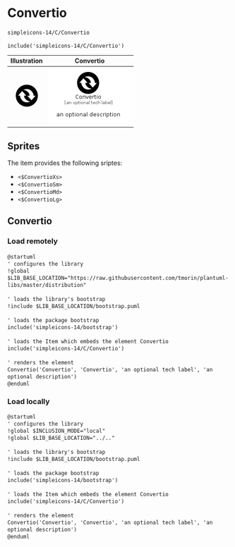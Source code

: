 # Convertio


```text
simpleicons-14/C/Convertio
```

```text
include('simpleicons-14/C/Convertio')
```



| Illustration | Convertio |
| :---: | :---: |
| ![illustration for Illustration](../../simpleicons-14/C/Convertio.png) | ![illustration for Convertio](../../simpleicons-14/C/Convertio.Local.png) |



## Sprites
The item provides the following sriptes:

- `<$ConvertioXs>`
- `<$ConvertioSm>`
- `<$ConvertioMd>`
- `<$ConvertioLg>`





## Convertio

### Load remotely
```plantuml
@startuml
' configures the library
!global $LIB_BASE_LOCATION="https://raw.githubusercontent.com/tmorin/plantuml-libs/master/distribution"

' loads the library's bootstrap
!include $LIB_BASE_LOCATION/bootstrap.puml

' loads the package bootstrap
include('simpleicons-14/bootstrap')

' loads the Item which embeds the element Convertio
include('simpleicons-14/C/Convertio')

' renders the element
Convertio('Convertio', 'Convertio', 'an optional tech label', 'an optional description')
@enduml
```

### Load locally
```plantuml
@startuml
' configures the library
!global $INCLUSION_MODE="local"
!global $LIB_BASE_LOCATION="../.."

' loads the library's bootstrap
!include $LIB_BASE_LOCATION/bootstrap.puml

' loads the package bootstrap
include('simpleicons-14/bootstrap')

' loads the Item which embeds the element Convertio
include('simpleicons-14/C/Convertio')

' renders the element
Convertio('Convertio', 'Convertio', 'an optional tech label', 'an optional description')
@enduml
```

